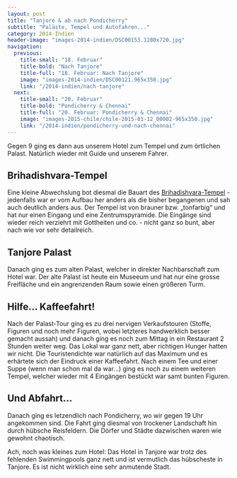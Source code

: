 ```yaml
---
layout: post
title: "Tanjore & ab nach Pondicherry"
subtitle: "Paläste, Tempel und Autofahren..."
category: 2014-Indien
header-image: "images-2014-indien/DSC00153.1280x720.jpg"
navigation:
  previous:
    title-small: "18. Februar"
    title-bold: "Nach Tanjore"
    title-full: "18. Februar: Nach Tanjore"
    image: "images-2014-indien/DSC00121.965x350.jpg"
    link: "/2014-indien/nach-tanjore"
  next:
    title-small: "20. Februar"
    title-bold: "Pondicherry & Chennai"
    title-full: "20. Februar: Pondicherry & Chennai"
    image: "images-2015-chile/chile-2015-01-12_00002-965x350.jpg"
    link: "/2014-indien/pondicherry-und-nach-chennai"
---
```


Gegen 9 ging es dann aus unserem Hotel zum Tempel und zum örtlichen Palast. Natürlich wieder mit Guide und unserem Fahrer.

## Brihadishvara-Tempel

Eine kleine Abwechslung bot diesmal die Bauart des [Brihadishvara-Tempel](https://de.wikipedia.org/wiki/Brihadishvara-Tempel) - jedenfalls war er vom Aufbau her anders als die bisher begangenen und sah auch deutlich anders aus.
Der Tempel ist von brauner bzw. „tonfarbig“ und hat nur einen Eingang und eine Zentrumspyramide. 
Die Eingänge sind wieder reich verziehrt mit Gottheiten und co. - nicht ganz so bunt, aber nach wie vor sehr detailreich.

## Tanjore Palast

Danach ging es zum alten Palast, welcher in direkter Nachbarschaft zum Hotel war. Der alte Palast ist heute ein Museeum und hat nur eine grosse Freifläche und ein angrenzenden Raum sowie einen größeren Turm. 

## Hilfe... Kaffeefahrt!

Nach der Palast-Tour ging es zu drei nervigen Verkaufstouren (Stoffe, Figuren und noch mehr Figuren, wobei letzteres handwerklich besser gemacht aussah) und danach ging es noch zum Mittag in ein Restaurant 2 Stunden weiter weg.
Das Lokal war ganz nett, aber richtigen Hunger hatten wir nicht. Die Touristendichte war natürlich auf das Maximum und es erhärtete sich der Eindruck einer Kaffeefahrt.
Nach einem Tee und einer Suppe (wenn man schon mal da war...) ging es noch zu einem weiteren Tempel, welcher wieder mit 4 Eingängen bestückt war samt bunten Figuren. 

## Und Abfahrt...

Danach ging es letzendlich nach Pondicherry, wo wir gegen 19 Uhr angekommen sind. Die Fahrt ging diesmal von trockener Landschaft hin durch hübsche Reisfeldern. Die Dörfer und Städte dazwischen waren wie gewohnt chaotisch.

Ach, noch was kleines zum Hotel:
Das Hotel in Tanjore war trotz des fehlenden Swimmingpools ganz nett und ist vermutlich das hübscheste in Tanjore. Es ist nicht wirklich eine sehr anmutende Stadt.
